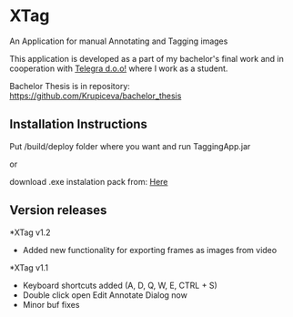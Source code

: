 # XTag
An Application for manual Annotating and Tagging images

This application is developed as a part of my bachelor's final work and in cooperation with <a href="https://www.telegra-europe.com/">Telegra d.o.o!</a>
where I work as a student. 

Bachelor Thesis is in repository: https://github.com/Krupiceva/bachelor_thesis

<h2> Installation Instructions </h2>
Put /build/deploy folder where you want and run TaggingApp.jar

or

download .exe instalation pack from: <a href="https://drive.google.com/open?id=1wbcEz5SS2MR3aKmp1RCCP3Q2NVRBWcpX">Here</a>


<h2> Version releases </h2>
*XTag v1.2
<ul>
  <li>Added new functionality for exporting frames as images from video</li>
</ul>
*XTag v1.1
<ul>
  <li>Keyboard shortcuts added (A, D, Q, W, E, CTRL + S)</li>
  <li>Double click open Edit Annotate Dialog now</li>
  <li>Minor buf fixes</li>
</ul>
